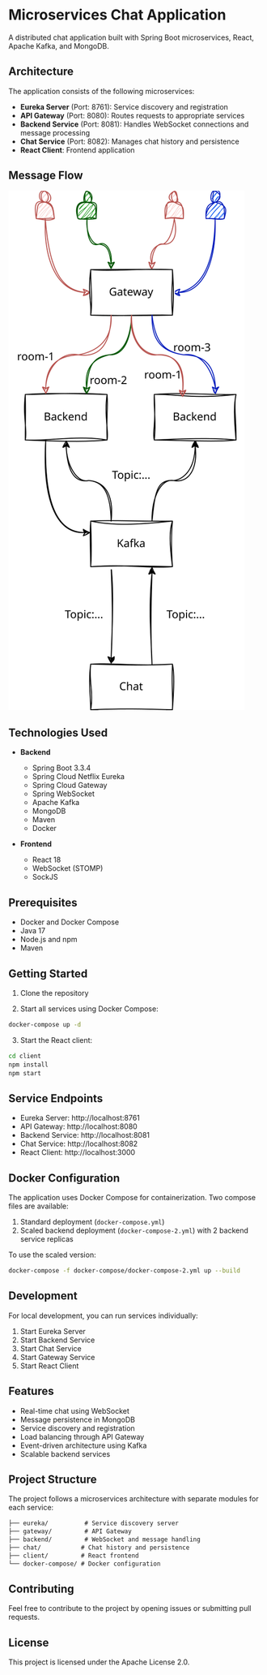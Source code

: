 # Microservices Chat Application

A distributed chat application built with Spring Boot microservices, React, Apache Kafka, and MongoDB.

## Architecture

The application consists of the following microservices:

- **Eureka Server** (Port: 8761): Service discovery and registration
- **API Gateway** (Port: 8080): Routes requests to appropriate services
- **Backend Service** (Port: 8081): Handles WebSocket connections and message processing
- **Chat Service** (Port: 8082): Manages chat history and persistence
- **React Client**: Frontend application

## Message Flow

![alt text](chat-flow.svg)

## Technologies Used

- **Backend**
  - Spring Boot 3.3.4
  - Spring Cloud Netflix Eureka
  - Spring Cloud Gateway
  - Spring WebSocket
  - Apache Kafka
  - MongoDB
  - Maven
  - Docker

- **Frontend**
  - React 18
  - WebSocket (STOMP)
  - SockJS

## Prerequisites

- Docker and Docker Compose
- Java 17
- Node.js and npm
- Maven

## Getting Started

1. Clone the repository

2. Start all services using Docker Compose:

```bash
docker-compose up -d
```

3. Start the React client:

```bash
cd client
npm install
npm start
```

## Service Endpoints

- Eureka Server: http://localhost:8761
- API Gateway: http://localhost:8080
- Backend Service: http://localhost:8081
- Chat Service: http://localhost:8082
- React Client: http://localhost:3000

## Docker Configuration

The application uses Docker Compose for containerization. Two compose files are available:

1. Standard deployment (`docker-compose.yml`)
2. Scaled backend deployment (`docker-compose-2.yml`) with 2 backend service replicas

To use the scaled version:
```bash
docker-compose -f docker-compose/docker-compose-2.yml up --build
```

## Development

For local development, you can run services individually:

1. Start Eureka Server
2. Start Backend Service
3. Start Chat Service
4. Start Gateway Service
5. Start React Client

## Features

- Real-time chat using WebSocket
- Message persistence in MongoDB
- Service discovery and registration
- Load balancing through API Gateway
- Event-driven architecture using Kafka
- Scalable backend services

## Project Structure

The project follows a microservices architecture with separate modules for each service:

```
├── eureka/          # Service discovery server
├── gateway/         # API Gateway
├── backend/         # WebSocket and message handling
├── chat/           # Chat history and persistence
├── client/         # React frontend
└── docker-compose/ # Docker configuration
```

## Contributing

Feel free to contribute to the project by opening issues or submitting pull requests.

## License

This project is licensed under the Apache License 2.0.
